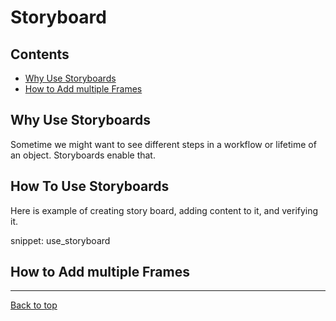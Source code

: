 # Storyboard

<!-- toc -->
## Contents

  * [Why Use Storyboards](#why-use-storyboards)
  * [How to Add multiple Frames](#how-to-add-multiple-frames)<!-- endToc -->

## Why Use Storyboards
 
 Sometime we might want to see different steps in a workflow or lifetime of an object. Storyboards enable that.

## How To Use Storyboards

Here is example of creating story board, adding content to it, and verifying it.

snippet: use_storyboard

## How to Add multiple Frames
___
[Back to top](../README.md)
